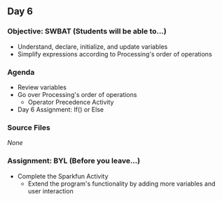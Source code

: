 ## Day 6

### Objective: SWBAT (Students will be able to...)
- Understand, declare, initialize, and update variables
- Simplify expressions according to Processing's order of operations

### Agenda
- Review variables
- Go over Processing's order of operations
    - Operator Precedence Activity
- Day 6 Assignment: If() or Else

### Source Files
_None_

### Assignment: BYL (Before you leave...)
- Complete the Sparkfun Activity
    - Extend the program's functionality by adding more variables and user interaction
